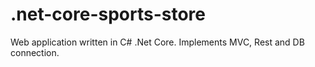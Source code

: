 # .net-core-sports-store
Web application written in C# .Net Core. Implements MVC, Rest and DB connection.
